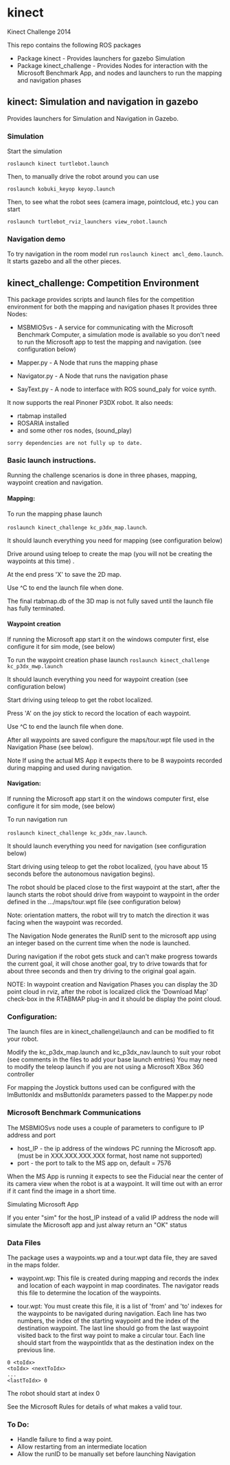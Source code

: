 # kinect


Kinect Challenge 2014 

This repo contains the following ROS packages
 - Package kinect               - Provides launchers for gazebo Simulation
 - Package kinect_challenge     - Provides Nodes for interaction with the Microsoft Benchmark App, and nodes and launchers to run the mapping and navigation phases


## kinect:  Simulation and navigation in gazebo

Provides launchers for Simulation and Navigation in Gazebo.

### Simulation


Start the simulation

    roslaunch kinect turtlebot.launch

Then, to manually drive the robot around you can use

    roslaunch kobuki_keyop keyop.launch

Then, to see what the robot sees (camera image, pointcloud, etc.) you can start

    roslaunch turtlebot_rviz_launchers view_robot.launch
    
### Navigation demo


To try navigation in the room model run `roslaunch kinect amcl_demo.launch`. It starts gazebo and all the other pieces.


## kinect_challenge:  Competition Environment


This package provides scripts and launch files for the competition environment for both the mapping and navigation phases
It provides three Nodes:
 - MSBMIOSvs    - A service for communicating with the Microsoft Benchmark Computer, a simulation mode is available so you 
              don't need to run the Microsoft app to test the mapping and navigation. (see configuration below)

 - Mapper.py    - A Node that runs the mapping phase
 - Navigator.py - A Node that runs the navigation phase
 - SayText.py   - A node to interface with ROS sound_paly for voice synth.

It now supports the real Pinoner P3DX robot.
It also needs:
   - rtabmap installed
   - ROSARIA installed
   - and some other ros nodes, (sound_play)

    sorry dependencies are not fully up to date.


### Basic launch instructions.
Running the challenge scenarios is done in three phases, mapping, waypoint creation and navigation.

#### Mapping:

To run the mapping phase launch

 `roslaunch kinect_challenge kc_p3dx_map.launch`. 

It should launch everything you need for mapping (see configuration below)

Drive around using teloep to create the map (you will not be creating the waypoints at this time) .

At the end press 'X' to save the 2D map.

Use ^C to end the launch file when done.

The final rtabmap.db of the 3D map is not fully saved until the launch file has fully terminated.


#### Waypoint creation
If running the Microsoft app start it on the windows computer first, else configure it for sim mode, (see below)

To run the waypoint creation phase launch
 `roslaunch kinect_challenge kc_p3dx_mwp.launch`
 
It should launch everything you need for waypoint creation (see configuration below)
 
Start driving using teleop to get the robot localized.

Press 'A' on the joy stick to record the location of each waypoint.

Use ^C to end the launch file when done.

After all waypoints are saved configure the maps/tour.wpt file used in the Navigation Phase (see below).

Note If using the actual MS App it expects there to be 8 waypoints recorded during mapping and used during navigation.

#### Navigation:

If running the Microsoft app start it on the windows computer first, else configure it for sim mode, (see below)

To run navigation run

 `roslaunch kinect_challenge kc_p3dx_nav.launch`.

It should launch everything you need for navigation (see configuration below)

Start driving using teleop to get the robot localized, (you have about 15 seconds before the autonomous navigation begins).

The robot should be placed close to the first waypoint at the start, after the launch starts the robot should drive from waypoint to waypoint in the order 
defined in the .../maps/tour.wpt file (see configuration below)

Note: orientation matters, the robot will try to match the direction it was facing when the waypoint was recorded.

The Navigation Node generates the RunID sent to the microsoft app using an integer based on the current time when the node is launched.

During navigation if the robot gets stuck and can't make progress towards the current goal, it will chose another goal, try to drive towards that for about three seconds
and then try driving to the original goal again.

NOTE: In waypoint creation and Navigation Phases you can display the 3D point cloud in rviz, after the robot is localized click the 'Download Map' check-box in the RTABMAP
plug-in and it should be display the point cloud.

### Configuration:

The launch files are in kinect_challenge\launch and can be modified to fit your robot.

Modify the kc_p3dx_map.launch and kc_p3dx_nav.launch to suit your robot (see comments in the files to add your base launch entries)
You may need to modify the teleop launch if you are not using a Microsoft XBox 360 controller

For mapping the Joystick buttons used can be configured with the lmButtonIdx and msButtonIdx parameters passed to the Mapper.py node

### Microsoft Benchmark Communications

The MSBMIOSvs node uses a couple of parameters to configure to IP address and port
 - host_IP   - the ip address of the windows PC running the Microsoft app. (must be in XXX.XXX.XXX.XXX format, host name not supported)
 - port      - the port to talk to the MS app on, default = 7576

When the MS App is running it expects to see the Fiducial near the center of its camera view when the robot is at a waypoint.
It will time out with an error if it cant find the image in a short time.

Simulating Microsoft App

If you enter "sim" for the host_IP instead of a valid IP address the node will simulate the Microsoft app and just alway return an "OK" status

### Data Files
 
The package uses a waypoints.wp and a tour.wpt data file, they are saved in the maps folder.

 - waypoint.wp:
This file is created during mapping and records the index and location of each waypoint in map coordinates.
The navigator reads this file to determine the location of the waypoints.

 - tour.wpt:
You must create this file, it is a list of 'from' and 'to' indexes for the waypoints to be navigated during navigation.
Each line has two numbers, the index of the starting waypoint and the index of the destination waypoint.
The last line should go from the last waypoint visited back to the first way point to make a circular tour.
Each line should start from the waypointIdx that as the destination index on the previous line.

```
0 <toIdx>
<toIdx> <nextToIdx>
...
<lastToIdx> 0
```

The robot should start at index 0

See the Microsoft Rules for details of what makes a valid tour.

### To Do:
 - Handle failure to find a way point.
 - Allow restarting from an intermediate location
 - Allow the runID to be manually set before launching Navigation

